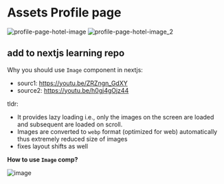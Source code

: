 # Assets Profile page

![profile-page-hotel-image](https://user-images.githubusercontent.com/31458531/188303281-9394bcf4-e232-476a-ad34-119534afa2d4.png)
![profile-page-hotel-image_2](https://user-images.githubusercontent.com/31458531/188303285-e9aaa14e-7d8f-4b44-b9fc-967182f6a90a.png)


## add to nextjs learning repo

Why you should use `Image` component in nextjs:

- sourc1: https://youtu.be/ZRZngn_GdXY
- source2: https://youtu.be/h0gj4gOjz44

tldr:
- It provides lazy loading i.e., only the images on the screen are loaded and subsequent are loaded on scroll.
- Images are converted to `webp` format (optimized for web) automatically thus extremely reduced size of images
- fixes layout shifts as well

**How to use `Image` comp?**

![image](https://user-images.githubusercontent.com/31458531/188314170-22f9bd02-5894-4501-9ee4-01cec3421039.png)
